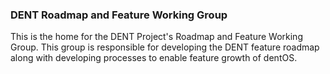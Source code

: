 ### DENT Roadmap and Feature Working Group

This is the home for the DENT Project's Roadmap and Feature Working Group. This
group is responsible for developing the DENT feature roadmap along with
developing processes to enable feature growth of dentOS.
